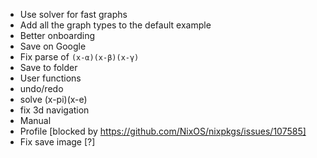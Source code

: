 * Use solver for fast graphs
* Add all the graph types to the default example
* Better onboarding
* Save on Google
* Fix parse of `(x-α)(x-β)(x-γ)`
* Save to folder
* User functions
* undo/redo
* solve (x-pi)(x-e)
* fix 3d navigation
* Manual
* Profile [blocked by https://github.com/NixOS/nixpkgs/issues/107585]
* Fix save image [?]
